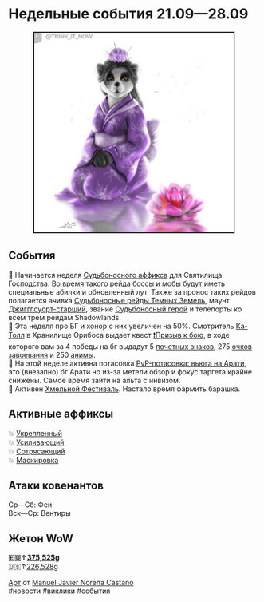 # Недельные события 21.09—28.09

<center>
<img src="https://raw.githubusercontent.com/MagicalCow/TrinkIT-News/main/Sources/Assets/Weeklies/Weekly-38-01.jpg" width="400" border="2" />
</center>

## События
📅 Начинается неделя [Судьбоносного аффикса](https://github.com/MagicalCow/TrinkIT-News/blob/main/Sources/News/WH328061.md#%D0%B1%D0%BE%D1%81%D1%81%D1%8B-%D1%81%D0%B2%D1%8F%D1%82%D0%B8%D0%BB%D0%B8%D1%89%D0%B0-%D0%B3%D0%BE%D1%81%D0%BF%D0%BE%D0%B4%D1%81%D1%82%D0%B2%D0%B0) для Святилища Господства. Во время такого рейда боссы и мобы будут иметь специальные абилки и обновленный лут. Также за пронос таких рейдов полагается ачивка [Судьбоносные рейды Темных Земель](https://ru.wowhead.com/achievement=15684/), маунт [Джигглсуорт-старший](https://ru.wowhead.com/item=190170/), звание [Судьбоносный герой](https://ru.wowhead.com/title=724/) и телепорты ко всем трем рейдам Shadowlands.  
📅 Эта неделя про БГ и хонор с них увеличен на 50%. Смотритель [Ка-Толл](https://ru.wowhead.com/npc=166307) в Хранилище Орибоса выдает квест [❗️Призыв к бою](https://ru.wowhead.com/quest=62637), в ходе которого вам за 4 победы на бг выдадут 5 [почетных знаков](https://ru.wowhead.com/item=137642), 275 [очков завоевания](https://ru.wowhead.com/currency=1602) и 250 [анимы](https://ru.wowhead.com/item=184315).  
📅 На этой неделе активна потасовка [PvP-потасовка: вьюга на Арати](https://ru.wowhead.com/event=666), это (внезапно) бг Арати но из-за метели обзор и фокус таргета крайне снижены. Самое время зайти на альта с инвизом.  
📅 Активен [Хмельной Фестиваль](https://ru.wowhead.com/brewfest-guide). Настало время фармить барашка.  

## Активные аффиксы  
💥 <a href="https://ru.wowhead.com/affix=10">Укрепленный<a>  
💥 <a href="https://ru.wowhead.com/affix=7">Усиливающий<a>  
💥 <a href="https://ru.wowhead.com/affix=14">Сотрясающий<a>  
💥 <a href="https://ru.wowhead.com/affix=131">Маскировка<a>  

## Атаки ковенантов
Ср—Сб: Феи  
Вск—Ср: Вентиры  

## Жетон WoW
**🇪🇺↑[375,525g](https://wowtokenprices.com/EU)**  
🇺🇸↑[226,528g](https://wowtokenprices.com/US)

[Арт](https://www.artstation.com/artwork/B3Gk06) от [Manuel Javier Noreña Castaño](https://www.artstation.com/mjnorenac)  
#новости #виклики #события